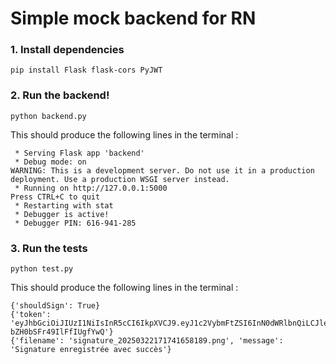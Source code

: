 # Simple mock backend for RN

### 1. Install dependencies

```
pip install Flask flask-cors PyJWT
```

### 2. Run the backend! 

```
python backend.py
```

This should produce the following lines in the terminal :

```
 * Serving Flask app 'backend'
 * Debug mode: on
WARNING: This is a development server. Do not use it in a production deployment. Use a production WSGI server instead.
 * Running on http://127.0.0.1:5000
Press CTRL+C to quit
 * Restarting with stat
 * Debugger is active!
 * Debugger PIN: 616-941-285
```

### 3. Run the tests

```
python test.py
```

This should produce the following lines in the terminal :

```
{'shouldSign': True}
{'token': 'eyJhbGciOiJIUzI1NiIsInR5cCI6IkpXVCJ9.eyJ1c2VybmFtZSI6InN0dWRlbnQiLCJleHAiOjE3NDI2NjU2NTl9.xW5o72pYavNZEh51pU5hY-bZH0bSFr49IlFfIUgfYwQ'}
{'filename': 'signature_20250322171741658189.png', 'message': 'Signature enregistrée avec succès'}
```